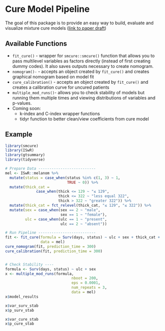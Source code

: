 
<!-- README.md is generated from README.Rmd. Please edit that file -->

# Cure Model Pipeline

<!-- badges: start -->

<!-- badges: end -->

The goal of this package is to provide an easy way to build, evaluate
and visualize mixture cure models ([link to paper
draft](https://docs.google.com/document/d/1Lhom9H7Hxb8_C6d55Trs9JHSfJCn1i6yuu_xsDyYqZQ/edit?usp=sharing))

## Available Functions

  - `fit_cure()` - wrapper for `smcure::smcure()` function that allows
    you to pass multilevel variables as factors directly (instead of
    first creating dummy codes). It also saves outputs necessary to
    create nomogram.
  - `nomogram()-` - accepts an object created by `fit_cure()` and
    creates graphical nomogram based on model fit
  - `cure_calibration()` - accepts an object created by `fit_cure()` and
    creates a calibration curve for uncured patients
  - `multiple_mod_runs()`- allows you to check stability of models but
    running them multiple times and viewing distributions of variables
    and p-values.
  - Coming soon:
      - k-index and C-index wrapper functions
      - tidyr function to better clean/view coefficients from cure model

## Example

``` r
library(smcure)
library(ISwR)
library(gtsummary)
library(tidyverse)

# Prepare Data --------------------------
mel <- ISwR::melanom %>%
  mutate(status = case_when(status %in% c(1, 3) ~ 1, 
                            TRUE ~ 0)) %>%
  mutate(thick_cat = 
              case_when(thick <= 129 ~ "≤ 129", 
                        thick <= 322 ~ "less equal 322", 
                        thick > 322 ~ "greater 322")) %>%
  mutate(thick_cat = fct_relevel(thick_cat, "≤ 129", "≤ 322")) %>%
  mutate(sex = case_when(sex == 2 ~ "male", 
                         sex == 1 ~ "female"),
         ulc = case_when(ulc == 1 ~ "present", 
                         ulc == 2 ~ "absent"))

# Run Pipeline --------------------------
fit <- fit_cure(formula = Surv(days, status) ~ ulc + sex + thick_cat + thick ,
                data = mel)
cure_nomogram(fit, prediction_time = 300)
cure_calibration(fit, prediction_time = 300)


# Check Stability ----
formula <- Surv(days, status) ~ ulc + sex
x <- multiple_mod_runs(formula,
                              nboot = 200,
                              eps = 0.0001,
                              num_repeats = 3,
                              data = mel)
x$model_results

x$var_surv_stab
x$p_surv_stab

x$var_cure_stab
x$p_cure_stab
```
